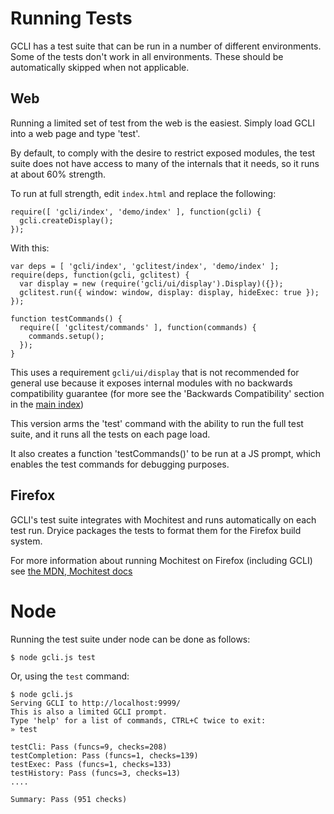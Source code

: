 
# Running Tests

GCLI has a test suite that can be run in a number of different environments.
Some of the tests don't work in all environments. These should be automatically
skipped when not applicable.


## Web

Running a limited set of test from the web is the easiest. Simply load GCLI
into a web page and type 'test'.

By default, to comply with the desire to restrict exposed modules, the test
suite does not have access to many of the internals that it needs, so it runs
at about 60% strength.

To run at full strength, edit `index.html` and replace the following:

    require([ 'gcli/index', 'demo/index' ], function(gcli) {
      gcli.createDisplay();
    });

With this:

    var deps = [ 'gcli/index', 'gclitest/index', 'demo/index' ];
    require(deps, function(gcli, gclitest) {
      var display = new (require('gcli/ui/display').Display)({});
      gclitest.run({ window: window, display: display, hideExec: true });
    });
    
    function testCommands() {
      require([ 'gclitest/commands' ], function(commands) {
        commands.setup();
      });
    }

This uses a requirement `gcli/ui/display` that is not recommended for general
use because it exposes internal modules with no backwards compatibility
guarantee (for more see the 'Backwards Compatibility' section in the
[main index](index.md))

This version arms the 'test' command with the ability to run the full test
suite, and it runs all the tests on each page load.

It also creates a function 'testCommands()' to be run at a JS prompt, which
enables the test commands for debugging purposes.


## Firefox

GCLI's test suite integrates with Mochitest and runs automatically on each test
run. Dryice packages the tests to format them for the Firefox build system.

For more information about running Mochitest on Firefox (including GCLI) see
[the MDN, Mochitest docs](https://developer.mozilla.org/en/Mochitest)


# Node

Running the test suite under node can be done as follows:

    $ node gcli.js test

Or, using the `test` command:

    $ node gcli.js
    Serving GCLI to http://localhost:9999/
    This is also a limited GCLI prompt.
    Type 'help' for a list of commands, CTRL+C twice to exit:
    » test
    
    testCli: Pass (funcs=9, checks=208)
    testCompletion: Pass (funcs=1, checks=139)
    testExec: Pass (funcs=1, checks=133)
    testHistory: Pass (funcs=3, checks=13)
    ....
    
    Summary: Pass (951 checks)

